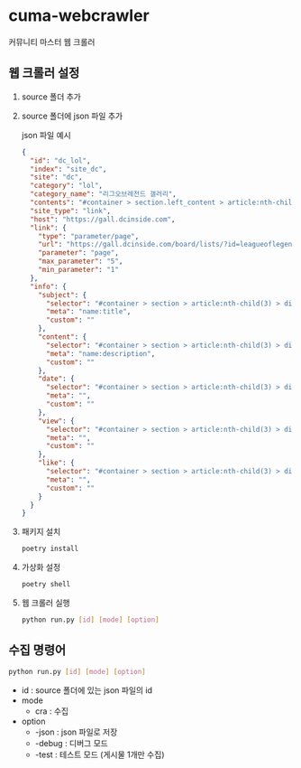 # cuma-webcrawler

커뮤니티 마스터 웹 크롤러

## 웹 크롤러 설정

1. source 폴더 추가
2. source 폴더에 json 파일 추가

   json 파일 예시

   ```json
   {
     "id": "dc_lol",
     "index": "site_dc",
     "site": "dc",
     "category": "lol",
     "category_name": "리그오브레전드 갤러리",
     "contents": "#container > section.left_content > article:nth-child(3) > div.gall_listwrap.list > table > tbody",
     "site_type": "link",
     "host": "https://gall.dcinside.com",
     "link": {
       "type": "parameter/page",
       "url": "https://gall.dcinside.com/board/lists/?id=leagueoflegends6",
       "parameter": "page",
       "max_parameter": "5",
       "min_parameter": "1"
     },
     "info": {
       "subject": {
         "selector": "#container > section > article:nth-child(3) > div.view_content_wrap > header > div > h3 > span.title_subject",
         "meta": "name:title",
         "custom": ""
       },
       "content": {
         "selector": "#container > section > article:nth-child(3) > div.view_content_wrap > div > div.inner.clear > div.writing_view_box",
         "meta": "name:description",
         "custom": ""
       },
       "date": {
         "selector": "#container > section > article:nth-child(3) > div.view_content_wrap > header > div > div > div.fl > span.gall_date",
         "meta": "",
         "custom": ""
       },
       "view": {
         "selector": "#container > section > article:nth-child(3) > div.view_content_wrap > header > div > div > div.fr > span.gall_count",
         "meta": "",
         "custom": ""
       },
       "like": {
         "selector": "#container > section > article:nth-child(3) > div.view_content_wrap > div > div.positionr > div.btn_recommend_box.recomuse_y.morebox > div.inner_box > div:nth-child(1) > div > p:nth-child(1)",
         "meta": "",
         "custom": ""
       }
     }
   }
   ```

3. 패키지 설치

   ```bash
   poetry install
   ```

4. 가상화 설정

   ```bash
   poetry shell
   ```

5. 웹 크롤러 실행

   ```bash
   python run.py [id] [mode] [option]
   ```

## 수집 명령어

```bash
python run.py [id] [mode] [option]
```

- id : source 폴더에 있는 json 파일의 id
- mode
  - cra : 수집
- option
  - -json : json 파일로 저장
  - -debug : 디버그 모드
  - -test : 테스트 모드 (게시물 1개만 수집)
